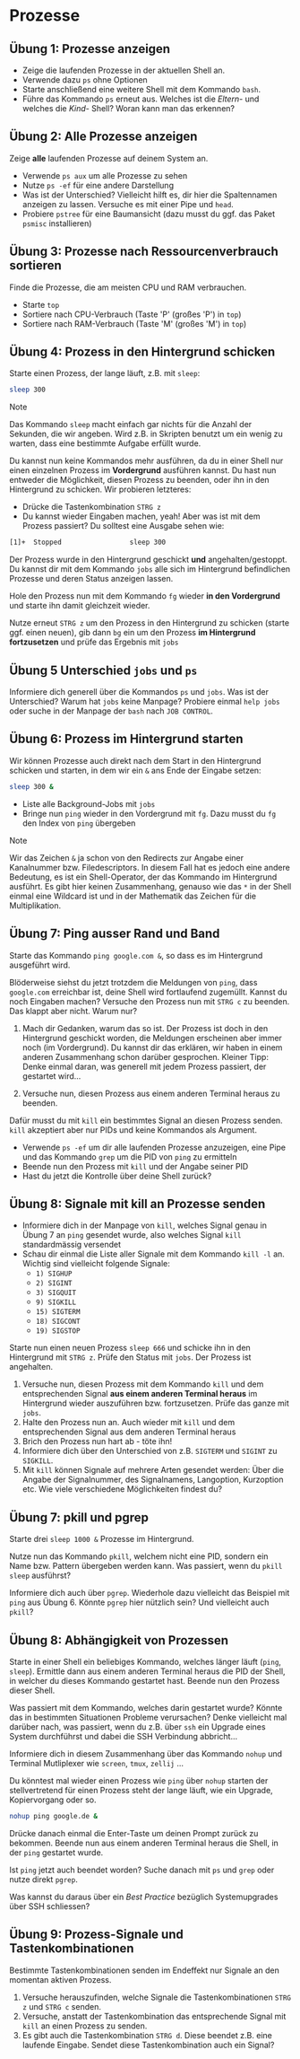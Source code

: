 # Prozesse

## Übung 1: Prozesse anzeigen
- Zeige die laufenden Prozesse in der aktuellen Shell an. 
- Verwende dazu `ps` ohne Optionen
- Starte anschließend eine weitere Shell mit dem Kommando `bash`. 
- Führe das Kommando `ps` erneut aus. Welches ist die *Eltern-* und welches die *Kind-* Shell? Woran kann man das erkennen?

## Übung 2: Alle Prozesse anzeigen
Zeige **alle** laufenden Prozesse auf deinem System an.
- Verwende `ps aux` um alle Prozesse zu sehen
- Nutze `ps -ef` für eine andere Darstellung
- Was ist der Unterschied? Vielleicht hilft es, dir hier die Spaltennamen anzeigen zu lassen. Versuche es mit einer Pipe und `head`.
- Probiere `pstree` für eine Baumansicht (dazu musst du ggf. das Paket `psmisc` installieren)

## Übung 3: Prozesse nach Ressourcenverbrauch sortieren
Finde die Prozesse, die am meisten CPU und RAM verbrauchen.
- Starte `top`
- Sortiere nach CPU-Verbrauch (Taste 'P' (großes 'P') in `top`)
- Sortiere nach RAM-Verbrauch (Taste 'M' (großes 'M') in `top`)

## Übung 4: Prozess in den Hintergrund schicken
Starte einen Prozess, der lange läuft, z.B. mit `sleep`:
```bash
sleep 300
```
> [!NOTE]
> Das Kommando `sleep` macht einfach gar nichts für die Anzahl der Sekunden, die wir angeben. Wird z.B. in Skripten benutzt um ein wenig zu warten, dass eine bestimmte Aufgabe erfüllt wurde.

Du kannst nun keine Kommandos mehr ausführen, da du in einer Shell nur einen einzelnen Prozess im **Vordergrund** ausführen kannst. Du hast nun entweder die Möglichkeit, diesen Prozess zu beenden, oder ihn in den Hintergrund zu schicken. Wir probieren letzteres:
- Drücke die Tastenkombination `STRG z`
- Du kannst wieder Eingaben machen, yeah! Aber was ist mit dem Prozess passiert? Du solltest eine Ausgabe sehen wie:
```bash
[1]+  Stopped                 sleep 300
```
Der Prozess wurde in den Hintergrund geschickt **und** angehalten/gestoppt. Du kannst dir mit dem Kommando `jobs` alle sich im Hintergrund befindlichen Prozesse und deren Status anzeigen lassen.

Hole den Prozess nun mit dem Kommando `fg` wieder **in den Vordergrund** und starte ihn damit gleichzeit wieder.

Nutze erneut `STRG z` um den Prozess in den Hintergrund zu schicken (starte ggf. einen neuen), gib dann `bg` ein um den Prozess **im Hintergrund fortzusetzen** und prüfe das Ergebnis mit `jobs`

## Übung 5 Unterschied `jobs` und `ps`
Informiere dich generell über die Kommandos `ps` und `jobs`. Was ist der Unterschied? Warum hat `jobs` keine Manpage? Probiere einmal `help jobs` oder suche in der Manpage der `bash` nach `JOB CONTROL`.

## Übung 6: Prozess im Hintergrund starten
Wir können Prozesse auch direkt nach dem Start in den Hintergrund schicken und starten, in dem wir ein `&` ans Ende der Eingabe setzen:
```bash
sleep 300 &
```
- Liste alle Background-Jobs mit `jobs`
- Bringe nun `ping` wieder in den Vordergrund mit `fg`. Dazu musst du `fg` den Index von `ping` übergeben

> [!NOTE]
> Wir das Zeichen `&` ja schon von den Redirects zur Angabe einer Kanalnummer bzw. Filedescriptors. In diesem Fall hat es jedoch eine andere Bedeutung, es ist ein Shell-Operator, der das Kommando im Hintergrund ausführt. Es gibt hier keinen Zusammenhang, genauso wie das `*` in der Shell einmal eine Wildcard ist und in der Mathematik das Zeichen für die Multiplikation.

## Übung 7: Ping ausser Rand und Band

Starte das Kommando `ping google.com &`, so dass es im Hintergrund ausgeführt wird. 

Blöderweise siehst du jetzt trotzdem die Meldungen von `ping`, dass `google.com` erreichbar ist, deine Shell wird fortlaufend zugemüllt. Kannst du noch Eingaben machen? Versuche den Prozess nun mit `STRG c` zu beenden. Das klappt aber nicht. Warum nur?

1. Mach dir Gedanken, warum das so ist. Der Prozess ist doch in den Hintergrund geschickt worden, die Meldungen erscheinen aber immer noch (im Vordergrund). Du kannst dir das erklären, wir haben in einem anderen Zusammenhang schon darüber gesprochen. Kleiner Tipp: Denke einmal daran, was generell mit jedem Prozess passiert, der gestartet wird...

2. Versuche nun, diesen Prozess aus einem anderen Terminal heraus zu beenden. 

Dafür musst du mit `kill` ein bestimmtes Signal an diesen Prozess senden. `kill` akzeptiert aber nur PIDs und keine Kommandos als Argument.

- Verwende `ps -ef` um dir alle laufenden Prozesse anzuzeigen, eine Pipe und das Kommando `grep`  um die PID von `ping` zu ermitteln
- Beende nun den Prozess mit `kill` und der Angabe seiner PID
- Hast du jetzt die Kontrolle über deine Shell zurück? 

## Übung 8: Signale mit kill an Prozesse senden
- Informiere dich in der Manpage von `kill`, welches Signal genau in Übung 7 an `ping` gesendet wurde, also welches Signal `kill` standardmässig versendet
- Schau dir einmal die Liste aller Signale mit dem Kommando `kill -l` an. Wichtig sind vielleicht folgende Signale:
  - `1) SIGHUP`
  - `2) SIGINT`
  - `3) SIGQUIT`
  - `9) SIGKILL`
  - `15) SIGTERM`
  - `18) SIGCONT`
  - `19) SIGSTOP`

Starte nun einen neuen Prozess `sleep 666` und schicke ihn in den Hintergrund mit `STRG z`. Prüfe den Status mit `jobs`. Der Prozess ist angehalten. 

1. Versuche nun, diesen Prozess mit dem Kommando `kill` und dem entsprechenden Signal **aus einem anderen Terminal heraus** im Hintergrund wieder auszuführen bzw. fortzusetzen. Prüfe das ganze mit `jobs`.
2. Halte den Prozess nun an. Auch wieder mit `kill` und dem entsprechenden Signal aus dem anderen Terminal heraus
3. Brich den Prozess nun hart ab - töte ihn!
4. Informiere dich über den Unterschied von z.B. `SIGTERM` und `SIGINT` zu `SIGKILL`.
5. Mit `kill` können Signale auf mehrere Arten gesendet werden: Über die Angabe der Signalnummer, des Signalnamens, Langoption, Kurzoption etc. Wie viele verschiedene Möglichkeiten findest du?

## Übung 7: pkill und pgrep
Starte drei `sleep 1000 &` Prozesse im Hintergrund.

Nutze nun das Kommando `pkill`, welchem nicht eine PID, sondern ein Name bzw. Pattern übergeben werden kann. Was passiert, wenn du `pkill sleep` ausführst?

Informiere dich auch über `pgrep`. Wiederhole dazu vielleicht das Beispiel mit `ping` aus Übung 6. Könnte `pgrep` hier nützlich sein? Und vielleicht auch `pkill`?

## Übung 8: Abhängigkeit von Prozessen

Starte in einer Shell ein beliebiges Kommando, welches länger läuft (`ping`, `sleep`). Ermittle dann aus einem anderen Terminal heraus die PID der Shell, in welcher du dieses Kommando gestartet hast. Beende nun den Prozess dieser Shell. 

Was passiert mit dem Kommando, welches darin gestartet wurde? Könnte das in bestimmten Situationen Probleme verursachen? Denke vielleicht mal darüber nach, was passiert, wenn du z.B. über `ssh` ein Upgrade eines System durchführst und dabei die SSH Verbindung abbricht...

Informiere dich in diesem Zusammenhang über das Kommando `nohup` und Terminal Mutliplexer wie `screen`, `tmux`, `zellij` ...

Du könntest mal wieder einen Prozess wie `ping` über `nohup` starten der stellvertretend für einen Prozess steht der lange läuft, wie ein Upgrade, Kopiervorgang oder so. 
```bash
nohup ping google.de &
```
Drücke danach einmal die Enter-Taste um deinen Prompt zurück zu bekommen. Beende nun aus einem anderen Terminal heraus die Shell, in der `ping` gestartet wurde. 

Ist `ping` jetzt auch beendet worden? Suche danach mit `ps` und `grep` oder nutze direkt `pgrep`.

Was kannst du daraus über ein *Best Practice* bezüglich Systemupgrades über SSH schliessen?

## Übung 9: Prozess-Signale und Tastenkombinationen
Bestimmte Tastenkombinationen senden im Endeffekt nur Signale an den momentan aktiven Prozess. 

1. Versuche herauszufinden, welche Signale die Tastenkombinationen `STRG z` und `STRG c` senden.
2. Versuche, anstatt der Tastenkombination das entsprechende Signal mit `kill` an einen Prozess zu senden.
3. Es gibt auch die Tastenkombination `STRG d`. Diese beendet z.B. eine laufende Eingabe. Sendet diese Tastenkombination auch ein Signal?

